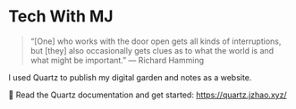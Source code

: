 # Tech With MJ

> “[One] who works with the door open gets all kinds of interruptions, but [they] also occasionally gets clues as to what the world is and what might be important.” — Richard Hamming

I used Quartz to publish my digital garden and notes as a website.

🔗 Read the Quartz documentation and get started: https://quartz.jzhao.xyz/
